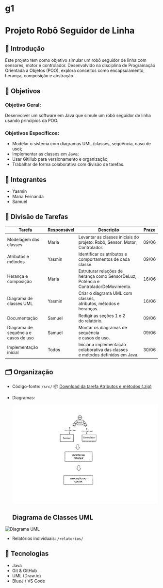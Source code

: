 # g1
# Projeto Robô Seguidor de Linha

## 📘 Introdução
Este projeto tem como objetivo simular um robô seguidor de linha com sensores, motor e controlador. Desenvolvido na disciplina de Programação Orientada a Objetos (POO), explora conceitos como encapsulamento, herança, composição e abstração.

## 🎯 Objetivos

### Objetivo Geral:
Desenvolver um software em Java que simule um robô seguidor de linha usando princípios da POO.

### Objetivos Específicos:
- Modelar o sistema com diagramas UML (classes, sequência, caso de uso);
- Implementar as classes em Java;
- Usar GitHub para versionamento e organização;
- Trabalhar de forma colaborativa com divisão de tarefas.

## 👥 Integrantes
- Yasmin
- Maria Fernanda
- Samuel

## 📌 Divisão de Tarefas

| Tarefa                               | Responsável | Descrição                                                                                           | Prazo   |
|--------------------------------------|-------------|---------------------------------------------------------------------------------------------------- |---------|
| Modelagem das classes                | Maria       | Levantar as classes iniciais do projeto: Robô, Sensor, Motor,<br>Controlador.                       | 09/06   |
| Atributos e métodos                  | Yasmin      | Identificar os atributos e<br>comportamentos de cada classe.                                        | 09/06   |
| Herança e composição                 | Maria       | Estruturar relações de herança como SensorDeLuz,<br>Potência e ControladorDeMovimento.              | 16/06   |
| Diagrama de classes UML              | Yasmin      | Criar o diagrama UML com classes,<br>atributos, métodos e heranças.                                 | 16/06   |
| Documentação                         | Samuel      | Redigir as seções 1 e 2<br>do relatório.                                                            | 09/06   |
| Diagrama de sequência e casos de uso | Samuel      | Montar os diagramas de sequência<br>e casos de uso.                                                 | 09/06   |
| Implementação inicial                | Todos       | Iniciar a implementação colaborativa das classes<br>e métodos definidos em Java.                    | 30/06   |



## 🗂️ Organização
- Código-fonte: `/src/`
  📦 [Download da tarefa Atributos e métodos (.zip)](atributos_metodos.zip)

- Diagramas:
  
  ![Diagrama de Classes](https://github.com/poo-ee-2025-1/g1/blob/main/diagramas/diagrama.png?raw=true)
  
  ## Diagrama de Classes UML

![Diagrama UML]()

  
- Relatórios individuais: `/relatorios/`

## 🔧 Tecnologias
- Java
- Git & GitHub
- UML (Draw.io)
- BlueJ / VS Code
